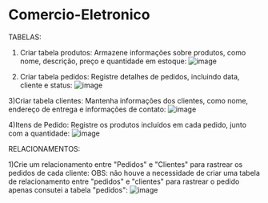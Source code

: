 # Comercio-Eletronico

TABELAS:

1) Criar tabela produtos: Armazene informações sobre produtos, como nome, descrição, preço e quantidade em estoque:
![image](https://github.com/fabianor135/Comercio-Eletronico/assets/84815028/e0591e61-ade7-496c-8346-e1013e1439cf)

2) Criar tabela pedidos: Registre detalhes de pedidos, incluindo data, cliente e status:
 ![image](https://github.com/fabianor135/Comercio-Eletronico/assets/84815028/9490920e-a4d4-423d-84ff-bbb95bd68329)

3)Criar tabela clientes: Mantenha informações dos clientes, como nome, endereço de entrega e informações de contato:
![image](https://github.com/fabianor135/Comercio-Eletronico/assets/84815028/0184ae8f-2cbb-4279-bd8d-9b8b94a65b46)

4)Itens de Pedido: Registre os produtos incluídos em cada pedido, junto com a quantidade:
![image](https://github.com/fabianor135/Comercio-Eletronico/assets/84815028/437e15e6-357f-4cd0-ae2d-e96779f643cd)

RELACIONAMENTOS:

1)Crie um relacionamento entre "Pedidos" e "Clientes" para rastrear os pedidos de cada cliente:
OBS: não houve a necessidade de criar uma tabela de relacionamento entre "pedidos" e "clientes" para rastrear o pedido apenas consutei a tabela "pedidos":
![image](https://github.com/fabianor135/Comercio-Eletronico/assets/84815028/01ca4312-3494-4f18-8832-ae98c8056e18)



